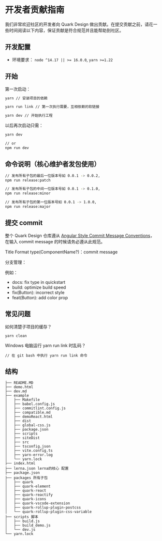 # 开发者贡献指南

我们非常欢迎社区的开发者向 Quark Design 做出贡献。在提交贡献之前，请花一些时间阅读以下内容，保证贡献是符合规范并且能帮助到社区。

## 开发配置

- 环境要求： `node ^14.17 || >= 16.0.0`, `yarn >=1.22`

## 开始

第一次启动：

```bash
yarn // 安装项目的依赖

yarn run link // 第一次执行需要，互相依赖的软链接

yarn dev // 开始执行工程
```

以后再次启动只需：

```bash
yarn dev

// or
npm run dev
```

## 命令说明（核心维护者发包使用）

```bash
// 发布所有子包的最后一位版本号如 0.0.1 -> 0.0.2,
npm run release:patch

// 发布所有子包的中间一位版本号如 0.0.1 -> 0.1.0,
npm run release:minor

// 发布所有子包的第一位版本号如 0.0.1 -> 1.0.0,
npm run release:major
```

## 提交 commit

整个 Quark Design 仓库遵从 [Angular Style Commit Message Conventions](https://gist.github.com/stephenparish/9941e89d80e2bc58a153)，在输入 commit message 的时候请务必遵从此规范。

Title Format
type(ComponentName?)：commit message

分支管理：

例如：

- docs: fix type in quickstart
- build: optimize build speed
- fix(Button): incorrect style
- feat(Button): add color prop

## 常见问题

如何清楚子项目的缓存？

```
yarn clean
```

Windows 电脑运行 yarn run link 时乱码？

```
// 在 git bash 中执行 yarn run link 命令
```

## 结构

```
├── README.MD
├── demo.html
├── dev.md
├── example
│   ├── Makefile
│   ├── babel.config.js
│   ├── commitlint.config.js
│   ├── compatible.md
│   ├── demoReact.html
│   ├── dist
│   ├── global-css.js
│   ├── package.json
│   ├── scripts
│   ├── siteDist
│   ├── src
│   ├── tsconfig.json
│   ├── vite.config.ts
│   ├── yarn-error.log
│   └── yarn.lock
├── index.html
├── lerna.json lerna的核心 配置
├── package.json
├── packages 所有子包
│   ├── quark
│   ├── quark-element
│   ├── quark-react
│   ├── quark-reactify
│   ├── quark-icons
│   ├── quark-vscode-extension
│   ├── quark-rollup-plugin-postcss
│   └── quark-rollup-plugin-css-variable
├── scripts 脚本
│   ├── build.js
│   ├── build_demo.js
│   └── dev.js
└── yarn.lock
```

